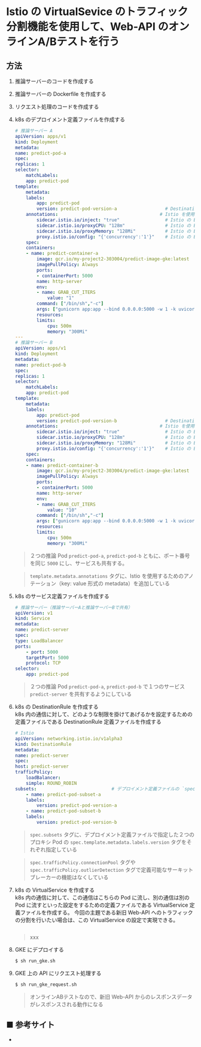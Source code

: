 # Istio の VirtualSevice のトラフィック分割機能を使用して、Web-API のオンラインA/Bテストを行う

## 方法

1. 推論サーバーのコードを作成する<br>
1. 推論サーバーの Dockerfile を作成する<br>
1. リクエスト処理のコードを作成する<br>

1. k8s のデプロイメント定義ファイルを作成する<br>
    ```yaml
    # 推論サーバー A
    apiVersion: apps/v1
    kind: Deployment
    metadata:
    name: predict-pod-a
    spec:
    replicas: 1
    selector:
        matchLabels:
        app: predict-pod
    template:
        metadata:
        labels:                   
            app: predict-pod       
            version: predict-pod-version-a                  # DestinationRule 定義ファイルの spec.subsets.name.labels.version で使用
        annotations:                                      # Istio を使用するためのアノテーション（key: value 形式の metadata）
            sidecar.istio.io/inject: "true"                 # Istio の Envoy（プロキシサーバー）サイドカーの挿入を行うかフラグ
            sidecar.istio.io/proxyCPU: "128m"               # Istio の Envoy（プロキシサーバー）サイドカーの使用 CPU 量
            sidecar.istio.io/proxyMemory: "128Mi"           # Istio の Envoy（プロキシサーバー）サイドカーの使用 CPU メモリ
            proxy.istio.io/config: "{'concurrency':'1'}"    # Istio の Envoy（プロキシサーバー）サイドカーの並列スレッド数
        spec:
        containers:
        - name: predict-container-a
            image: gcr.io/my-project2-303004/predict-image-gke:latest
            imagePullPolicy: Always
            ports:
            - containerPort: 5000
            name: http-server
            env:
            - name: GRAB_CUT_ITERS
                value: "1"
            command: ["/bin/sh","-c"]
            args: ["gunicorn app:app --bind 0.0.0.0:5000 -w 1 -k uvicorn.workers.UvicornWorker --reload"]
            resources:
            limits:
                cpu: 500m
                memory: "300Mi"
    ---
    # 推論サーバー B
    apiVersion: apps/v1
    kind: Deployment
    metadata:
    name: predict-pod-b
    spec:
    replicas: 1
    selector:
        matchLabels:
        app: predict-pod
    template:
        metadata:
        labels:                   
            app: predict-pod     
            version: predict-pod-version-b                  # DestinationRule 定義ファイルの spec.subsets.name.labels.version で使用  
        annotations:                                      # Istio を使用するためのアノテーション（key: value 形式の metadata）
            sidecar.istio.io/inject: "true"                 # Istio の Envoy（プロキシサーバー）サイドカーの挿入を行うかフラグ
            sidecar.istio.io/proxyCPU: "128m"               # Istio の Envoy（プロキシサーバー）サイドカーの使用 CPU 量
            sidecar.istio.io/proxyMemory: "128Mi"           # Istio の Envoy（プロキシサーバー）サイドカーの使用 CPU メモリ
            proxy.istio.io/config: "{'concurrency':'1'}"    # Istio の Envoy（プロキシサーバー）サイドカーの並列スレッド数
        spec:
        containers:
        - name: predict-container-b
            image: gcr.io/my-project2-303004/predict-image-gke:latest
            imagePullPolicy: Always
            ports:
            - containerPort: 5000
            name: http-server
            env:
            - name: GRAB_CUT_ITERS
                value: "10"
            command: ["/bin/sh","-c"]
            args: ["gunicorn app:app --bind 0.0.0.0:5000 -w 1 -k uvicorn.workers.UvicornWorker --reload"]
            resources:
            limits:
                cpu: 500m
                memory: "300Mi"
    ```

    > ２つの推論 Pod `predict-pod-a`, `predict-pod-b` ともに、ポート番号を同じ `5000` にし、サービスも共有する。

    > `template.metadata.annotations` タグに、Istio を使用するためのアノテーション（key: value 形式の metadata）を追加している
    
1. k8s のサービス定義ファイルを作成する<br>
    ```yaml
    # 推論サーバー（推論サーバーAと推論サーバーBで共有）
    apiVersion: v1
    kind: Service
    metadata:
    name: predict-server
    spec:
    type: LoadBalancer
    ports:
        - port: 5000
        targetPort: 5000
        protocol: TCP
    selector:
        app: predict-pod
    ```

    > ２つの推論 Pod `predict-pod-a`, `predict-pod-b` で１つのサービス `predict-server` を共有するようにしている

1. k8s の DestinationRule を作成する<br>
    k8s 内の通信に対して、どのような制限を掛けてあげるかを設定するための定義ファイルである DestinationRule 定義ファイルを作成する
    ```yaml
    # Istio
    apiVersion: networking.istio.io/v1alpha3
    kind: DestinationRule
    metadata:
    name: predict-server
    spec:
    host: predict-server
    trafficPolicy:
        loadBalancer:
        simple: ROUND_ROBIN
    subsets:                            # デプロイメント定義ファイルの `spec.template.metadata.labels.version` タグで定義した値を設定
        - name: predict-pod-subset-a
        labels:
            version: predict-pod-version-a
        - name: predict-pod-subset-b
        labels:
            version: predict-pod-version-b
    ```

    > `spec.subsets` タグに、デプロイメント定義ファイルで指定した２つのプロキシ Pod の `spec.template.metadata.labels.version` タグをそれぞれ指定している

    > `spec.trafficPolicy.connectionPool` タグや `spec.trafficPolicy.outlierDetection` タグで定義可能なサーキットブレーカーの機能はなくしている

1. k8s の VirtualService を作成する<br>
    k8s 内の通信に対して、この通信はこちらの Pod に流し、別の通信は別の Pod に流すといった設定をするための定義ファイルである VirtualService 定義ファイルを作成する。
    今回の主題である新旧 Web-API へのトラフィックの分割を行いたい場合は、この VirtualService の設定で実現できる。

    ```yaml
    ```

    > xxx
    
1. GKE にデプロイする
    ```sh
    $ sh run_gke.sh
    ```

1. GKE 上の API にリクエスト処理する
    ```sh
    $ sh run_gke_request.sh
    ```

    > オンラインABテストなので、新旧 Web-API からのレスポンスデータがレスポンスされる動作になる


## ■ 参考サイト
- 

